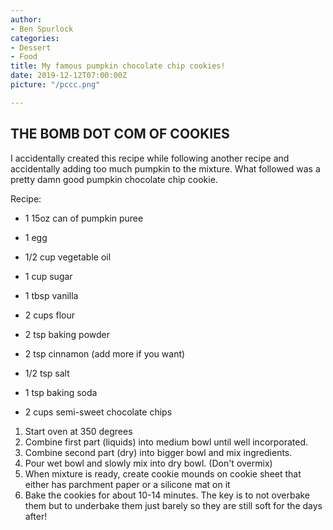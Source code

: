 ```yaml
---
author:
- Ben Spurlock
categories:
- Dessert
- Food
title: My famous pumpkin chocolate chip cookies!
date: 2019-12-12T07:00:00Z
picture: "/pccc.png"

---
```

## THE BOMB DOT COM OF COOKIES

I accidentally created this recipe while following another recipe and accidentally adding too much pumpkin to the mixture. What followed was a pretty damn good pumpkin chocolate chip cookie.

Recipe:

* 1 15oz can of pumpkin puree
* 1 egg
* 1/2 cup vegetable oil
* 1 cup sugar
* 1 tbsp vanilla


* 2 cups flour
* 2 tsp baking powder
* 2 tsp cinnamon (add more if you want)
* 1/2 tsp salt
* 1 tsp baking soda
* 2 cups semi-sweet chocolate chips

1. Start oven at 350 degrees
2. Combine first part (liquids) into medium bowl until well incorporated.
3. Combine second part (dry) into bigger bowl and mix ingredients.
4. Pour wet bowl and slowly mix into dry bowl. (Don't overmix)
5. When mixture is ready, create cookie mounds on cookie sheet that either has parchment paper or a silicone mat on it
6. Bake the cookies for about 10-14 minutes. The key is to not overbake them but to underbake them just barely so they are still soft for the days after!